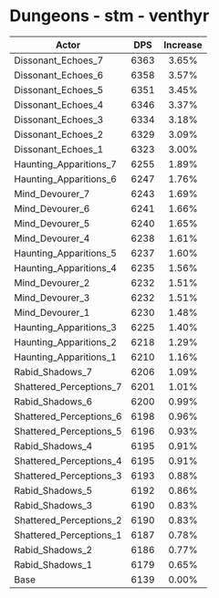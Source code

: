 # Dungeons - stm - venthyr
| Actor | DPS | Increase |
|---|:---:|:---:|
|Dissonant_Echoes_7|6363|3.65%|
|Dissonant_Echoes_6|6358|3.57%|
|Dissonant_Echoes_5|6351|3.45%|
|Dissonant_Echoes_4|6346|3.37%|
|Dissonant_Echoes_3|6334|3.18%|
|Dissonant_Echoes_2|6329|3.09%|
|Dissonant_Echoes_1|6323|3.00%|
|Haunting_Apparitions_7|6255|1.89%|
|Haunting_Apparitions_6|6247|1.76%|
|Mind_Devourer_7|6243|1.69%|
|Mind_Devourer_6|6241|1.66%|
|Mind_Devourer_5|6240|1.65%|
|Mind_Devourer_4|6238|1.61%|
|Haunting_Apparitions_5|6237|1.60%|
|Haunting_Apparitions_4|6235|1.56%|
|Mind_Devourer_2|6232|1.51%|
|Mind_Devourer_3|6232|1.51%|
|Mind_Devourer_1|6230|1.48%|
|Haunting_Apparitions_3|6225|1.40%|
|Haunting_Apparitions_2|6218|1.29%|
|Haunting_Apparitions_1|6210|1.16%|
|Rabid_Shadows_7|6206|1.09%|
|Shattered_Perceptions_7|6201|1.01%|
|Rabid_Shadows_6|6200|0.99%|
|Shattered_Perceptions_6|6198|0.96%|
|Shattered_Perceptions_5|6196|0.93%|
|Rabid_Shadows_4|6195|0.91%|
|Shattered_Perceptions_4|6195|0.91%|
|Shattered_Perceptions_3|6193|0.88%|
|Rabid_Shadows_5|6192|0.86%|
|Rabid_Shadows_3|6190|0.83%|
|Shattered_Perceptions_2|6190|0.83%|
|Shattered_Perceptions_1|6187|0.78%|
|Rabid_Shadows_2|6186|0.77%|
|Rabid_Shadows_1|6179|0.65%|
|Base|6139|0.00%|
